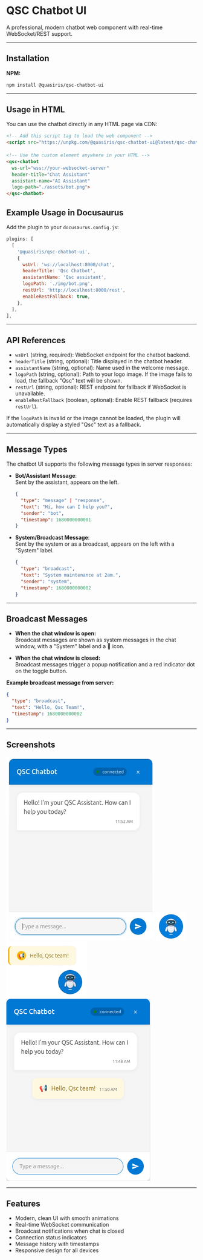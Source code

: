 # QSC Chatbot UI

A professional, modern chatbot web component with real-time WebSocket/REST support.

---

## Installation

**NPM:**
```sh
npm install @quasiris/qsc-chatbot-ui
```

---

## Usage in HTML

You can use the chatbot directly in any HTML page via CDN:

```html
<!-- Add this script tag to load the web component -->
<script src="https://unpkg.com/@quasiris/qsc-chatbot-ui@latest/qsc-chatbot.js"></script>

<!-- Use the custom element anywhere in your HTML -->
<qsc-chatbot
  ws-url="wss://your-websocket-server"
  header-title="Chat Assistant"
  assistant-name="AI Assistant"
  logo-path="./assets/bot.png">
</qsc-chatbot>
```
## Example Usage in Docusaurus

Add the plugin to your `docusaurus.config.js`:

```js
plugins: [
  [
    '@quasiris/qsc-chatbot-ui',
    {
      wsUrl: 'ws://localhost:8000/chat', 
      headerTitle: 'Qsc Chatbot',        
      assistantName: 'Qsc assistant',    
      logoPath: './img/bot.png',        
      restUrl: 'http://localhost:8000/rest', 
      enableRestFallback: true,             
    },
  ],
],
```
---
## API References

- `wsUrl` (string, required): WebSocket endpoint for the chatbot backend.
- `headerTitle` (string, optional): Title displayed in the chatbot header.
- `assistantName` (string, optional): Name used in the welcome message.
- `logoPath` (string, optional): Path to your logo image. If the image fails to load, the fallback "Qsc" text will be shown.
- `restUrl` (string, optional): REST endpoint for fallback if WebSocket is unavailable.
- `enableRestFallback` (boolean, optional): Enable REST fallback (requires `restUrl`).

If the `logoPath` is invalid or the image cannot be loaded, the plugin will automatically display a styled "Qsc" text as a fallback.

---

## Message Types

The chatbot UI supports the following message types in server responses:

- **Bot/Assistant Message**:  
  Sent by the assistant, appears on the left.
  ```json
  {
    "type": "message" | "response",
    "text": "Hi, how can I help you?",
    "sender": "bot",
    "timestamp": 1680000000001
  }
  ```

- **System/Broadcast Message**:  
  Sent by the system or as a broadcast, appears on the left with a "System" label.
  ```json
  {
    "type": "broadcast",
    "text": "System maintenance at 2am.",
    "sender": "system",
    "timestamp": 1680000000002
  }
  ```

---

## Broadcast Messages

- **When the chat window is open:**  
  Broadcast messages are shown as system messages in the chat window, with a "System" label and a 📢 icon.

- **When the chat window is closed:**  
  Broadcast messages trigger a popup notification and a red indicator dot on the toggle button.

**Example broadcast message from server:**
```json
{
  "type": "broadcast",
  "text": "Hello, Qsc Team!",
  "timestamp": 1680000000002
}
```

---

## Screenshots
![QSC Chatbot UI](https://github.com/quasiris/qsc-chatbot-ui/blob/main/assets/QscChatbot.png)
![QSC Chatbot UI 01](https://github.com/quasiris/qsc-chatbot-ui/blob/main/assets/QscChatbot01.png)
![QSC Chatbot UI 02](https://github.com/quasiris/qsc-chatbot-ui/blob/main/assets/QscChatbot02.png)
![QSC Chatbot UI 03](https://github.com/quasiris/qsc-chatbot-ui/blob/main/assets/QscChatbot03.png)

---

## Features

- Modern, clean UI with smooth animations
- Real-time WebSocket communication
- Broadcast notifications when chat is closed
- Connection status indicators
- Message history with timestamps
- Responsive design for all devices



